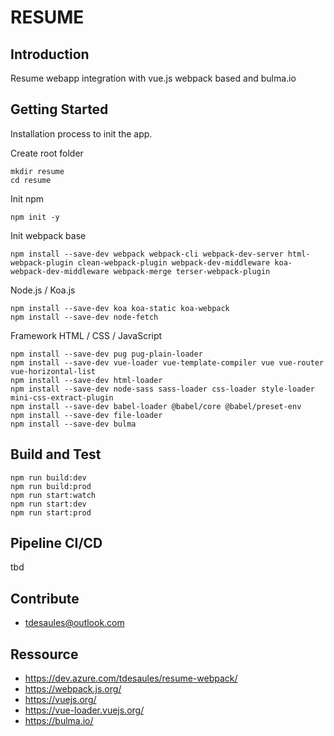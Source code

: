 # RESUME

## Introduction

Resume webapp integration with vue.js webpack based and bulma.io

## Getting Started

Installation process to init the app.

Create root folder

```shell
mkdir resume
cd resume
```

Init npm

```shell
npm init -y
```

Init webpack base

```shell
npm install --save-dev webpack webpack-cli webpack-dev-server html-webpack-plugin clean-webpack-plugin webpack-dev-middleware koa-webpack-dev-middleware webpack-merge terser-webpack-plugin
```

Node.js / Koa.js

```shell
npm install --save-dev koa koa-static koa-webpack
npm install --save-dev node-fetch
```

Framework HTML / CSS / JavaScript

```shell
npm install --save-dev pug pug-plain-loader
npm install --save-dev vue-loader vue-template-compiler vue vue-router vue-horizontal-list
npm install --save-dev html-loader
npm install --save-dev node-sass sass-loader css-loader style-loader mini-css-extract-plugin
npm install --save-dev babel-loader @babel/core @babel/preset-env
npm install --save-dev file-loader
npm install --save-dev bulma
```

## Build and Test

```shell
npm run build:dev
npm run build:prod
npm run start:watch
npm run start:dev
npm run start:prod
```

## Pipeline CI/CD

tbd

## Contribute

- tdesaules@outlook.com

## Ressource

- <https://dev.azure.com/tdesaules/resume-webpack/>
- <https://webpack.js.org/>
- <https://vuejs.org/>
- <https://vue-loader.vuejs.org/>
- <https://bulma.io/>
